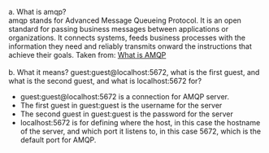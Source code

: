 a. What is amqp? <br>
amqp stands for Advanced Message Queueing Protocol. It is an open standard for passing business messages between applications or organizations. It connects systems, feeds business processes with the information they need and reliably transmits onward the instructions that achieve their goals. Taken from: [What is AMQP](https://www.amqp.org/about/what) <br>
<br>
b. What it means? guest:guest@localhost:5672, what is the first guest, and what is the second guest, and what is localhost:5672 for?

- guest:guest@localhost:5672 is a connection for AMQP server. <Br>
- The first guest in guest:guest is the username for the server <br>
- The second guest in guest:guest is the password for the server <Br>
- localhost:5672 is for defining where the host, in this case the hostname of the server, and which port it listens to, in this case 5672, which is the default port for AMQP.